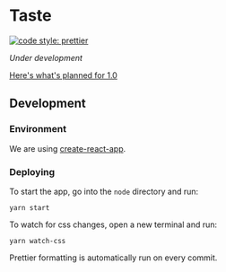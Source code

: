 # Taste

[![code style: prettier](https://img.shields.io/badge/code_style-prettier-ff69b4.svg?style=flat-square)](https://github.com/prettier/prettier)

_Under development_

[Here's what's planned for 1.0](https://github.com/thektan/taste/milestone/2)

## Development

### Environment

We are using [create-react-app](https://github.com/facebook/create-react-app).

### Deploying

To start the app, go into the `node` directory and run:

```
yarn start
```

To watch for css changes, open a new terminal and run:

```
yarn watch-css
```

Prettier formatting is automatically run on every commit.
